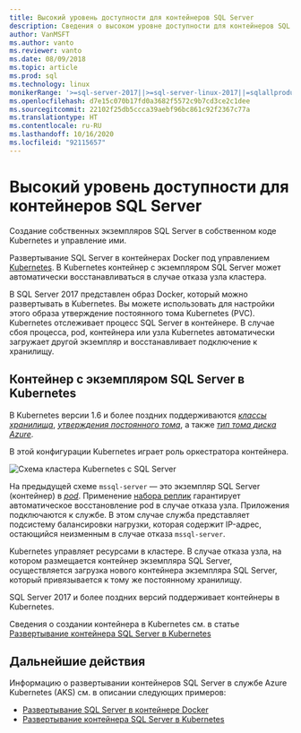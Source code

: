 ```yaml
---
title: Высокий уровень доступности для контейнеров SQL Server
description: Сведения о высоком уровне доступности для контейнеров SQL Server. Также вы узнаете о развертывании контейнера с помощью SQL Server в Kubernetes.
author: VanMSFT
ms.author: vanto
ms.reviewer: vanto
ms.date: 08/09/2018
ms.topic: article
ms.prod: sql
ms.technology: linux
monikerRange: '>=sql-server-2017||>=sql-server-linux-2017||=sqlallproducts-allversions'
ms.openlocfilehash: d7e15c070b17fd0a3682f5572c9b7cd3ce2c1dee
ms.sourcegitcommit: 22102f25db5ccca39aebf96bc861c92f2367c77a
ms.translationtype: HT
ms.contentlocale: ru-RU
ms.lasthandoff: 10/16/2020
ms.locfileid: "92115657"
---
```

# <a name="high-availability-for-sql-server-containers"></a>Высокий уровень доступности для контейнеров SQL Server

Создание собственных экземпляров SQL Server в собственном коде Kubernetes и управление ими.

Развертывание SQL Server в контейнерах Docker под управлением [Kubernetes](https://kubernetes.io/). В Kubernetes контейнер с экземпляром SQL Server может автоматически восстанавливаться в случае отказа узла кластера.

В SQL Server 2017 представлен образ Docker, который можно развертывать в Kubernetes. Вы можете использовать для настройки этого образа утверждение постоянного тома Kubernetes (PVC). Kubernetes отслеживает процесс SQL Server в контейнере. В случае сбоя процесса, pod, контейнера или узла Kubernetes автоматически загружает другой экземпляр и восстанавливает подключение к хранилищу.

## <a name="container-with-sql-server-instance-on-kubernetes"></a>Контейнер с экземпляром SQL Server в Kubernetes

В Kubernetes версии 1.6 и более поздних поддерживаются [*классы хранилища*](https://kubernetes.io/docs/concepts/storage/storage-classes/), [*утверждения постоянного тома*](https://kubernetes.io/docs/concepts/storage/storage-classes/#persistentvolumeclaims), а также [*тип тома диска Azure*](https://github.com/kubernetes/examples/tree/master/staging/volumes/azure_disk). 

В этой конфигурации Kubernetes играет роль оркестратора контейнера. 

![Схема кластера Kubernetes с SQL Server](media/tutorial-sql-server-containers-kubernetes/kubernetes-sql.png)

На предыдущей схеме `mssql-server` — это экземпляр SQL Server (контейнер) в [*pod*](https://kubernetes.io/docs/concepts/workloads/pods/pod/). Применение [набора реплик](https://kubernetes.io/docs/concepts/workloads/controllers/replicaset/) гарантирует автоматическое восстановление pod в случае отказа узла. Приложения подключаются к службе. В этом случае служба представляет подсистему балансировки нагрузки, которая содержит IP-адрес, остающийся неизменным в случае отказа `mssql-server`.

Kubernetes управляет ресурсами в кластере. В случае отказа узла, на котором размещается контейнер экземпляра SQL Server, осуществляется загрузка нового контейнера экземпляра SQL Server, который привязывается к тому же постоянному хранилищу.

SQL Server 2017 и более поздних версий поддерживает контейнеры в Kubernetes.

Сведения о создании контейнера в Kubernetes см. в статье [Развертывание контейнера SQL Server в Kubernetes](tutorial-sql-server-containers-kubernetes.md)

## <a name="next-steps"></a>Дальнейшие действия

Информацию о развертывании контейнеров SQL Server в службе Azure Kubernetes (AKS) см. в описании следующих примеров:
* [Развертывание SQL Server в контейнере Docker](./sql-server-linux-docker-container-deployment.md)
* [Развертывание контейнера SQL Server в Kubernetes](tutorial-sql-server-containers-kubernetes.md)